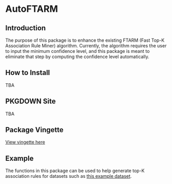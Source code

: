 # AutoFTARM

## Introduction
The purpose of this package is to enhance the existing FTARM (Fast Top-K Association Rule Miner) algorithm. Currently, the algorithm requires the user to input the minimum confidence level, and this package is meant to eliminate that step by computing the confidence level automatically.

## How to Install
TBA

## PKGDOWN Site
TBA

## Package Vingette
[View vingette here](https://github.com/skirwa/AutoFTRAM/tree/main/vignettes)

## Example
The functions in this package can be used to help generate top-K association rules for datasets such as [this example dataset](https://github.com/skirwa/AutoFTRAM/blob/main/movie_ratings.csv).